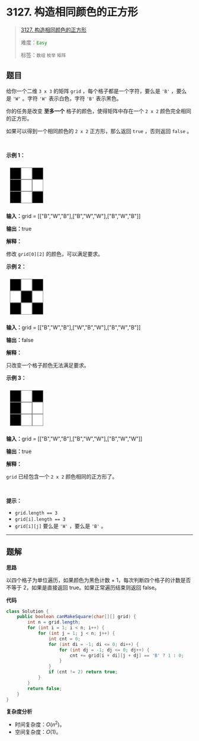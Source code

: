 # 3127. 构造相同颜色的正方形

> [3127. 构造相同颜色的正方形](https://leetcode.cn/problems/make-a-square-with-the-same-color/)
>
> 难度：<font color=green>`Easy`</font>
>
> 标签：`数组` `枚举` `矩阵`

## 题目

<p>给你一个二维 <code>3 x 3</code>&nbsp;的矩阵&nbsp;<code>grid</code>&nbsp;，每个格子都是一个字符，要么是&nbsp;<code>'B'</code>&nbsp;，要么是&nbsp;<code>'W'</code>&nbsp;。字符&nbsp;<code>'W'</code>&nbsp;表示白色，字符&nbsp;<code>'B'</code>&nbsp;表示黑色。</p>

<p>你的任务是改变 <strong>至多一个</strong>&nbsp;格子的颜色，使得矩阵中存在一个 <code>2 x 2</code>&nbsp;颜色完全相同的正方形。<!-- notionvc: adf957e1-fa0f-40e5-9a2e-933b95e276a7 --></p>

<p>如果可以得到一个相同颜色的 <code>2 x 2</code>&nbsp;正方形，那么返回 <code>true</code>&nbsp;，否则返回 <code>false</code>&nbsp;。</p>

<p>&nbsp;</p>
<style type="text/css">.grid-container {
  display: grid;
  grid-template-columns: 30px 30px 30px;
  padding: 10px;
}
.grid-item {
  background-color: black;
  border: 1px solid gray;
  height: 30px;
  font-size: 30px;
  text-align: center;
}
.grid-item-white {
  background-color: white;
}
</style>
<style class="darkreader darkreader--sync" media="screen" type="text/css">
</style>
<p><strong class="example">示例 1：</strong></p>

<div class="grid-container">
<div class="grid-item">&nbsp;</div>

<div class="grid-item grid-item-white">&nbsp;</div>

<div class="grid-item">&nbsp;</div>

<div class="grid-item">&nbsp;</div>

<div class="grid-item grid-item-white">&nbsp;</div>

<div class="grid-item grid-item-white">&nbsp;</div>

<div class="grid-item">&nbsp;</div>

<div class="grid-item grid-item-white">&nbsp;</div>

<div class="grid-item">&nbsp;</div>
</div>

<div class="example-block">
<p><span class="example-io"><b>输入：</b>grid = [["B","W","B"],["B","W","W"],["B","W","B"]]</span></p>

<p><span class="example-io"><b>输出：</b>true</span></p>

<p><strong>解释：</strong></p>

<p>修改&nbsp;<code>grid[0][2]</code> 的颜色，可以满足要求。</p>
</div>

<p><strong class="example">示例 2：</strong></p>

<div class="grid-container">
<div class="grid-item">&nbsp;</div>

<div class="grid-item grid-item-white">&nbsp;</div>

<div class="grid-item">&nbsp;</div>

<div class="grid-item grid-item-white">&nbsp;</div>

<div class="grid-item">&nbsp;</div>

<div class="grid-item grid-item-white">&nbsp;</div>

<div class="grid-item">&nbsp;</div>

<div class="grid-item grid-item-white">&nbsp;</div>

<div class="grid-item">&nbsp;</div>
</div>

<div class="example-block">
<p><span class="example-io"><b>输入：</b>grid = [["B","W","B"],["W","B","W"],["B","W","B"]]</span></p>

<p><span class="example-io"><b>输出：</b>false</span></p>

<p><strong>解释：</strong></p>

<p>只改变一个格子颜色无法满足要求。</p>
</div>

<p><strong class="example">示例 3：</strong></p>

<div class="grid-container">
<div class="grid-item">&nbsp;</div>

<div class="grid-item grid-item-white">&nbsp;</div>

<div class="grid-item">&nbsp;</div>

<div class="grid-item">&nbsp;</div>

<div class="grid-item grid-item-white">&nbsp;</div>

<div class="grid-item grid-item-white">&nbsp;</div>

<div class="grid-item">&nbsp;</div>

<div class="grid-item grid-item-white">&nbsp;</div>

<div class="grid-item grid-item-white">&nbsp;</div>
</div>

<div class="example-block">
<p><span class="example-io"><b>输入：</b>grid = [["B","W","B"],["B","W","W"],["B","W","W"]]</span></p>

<p><span class="example-io"><b>输出：</b>true</span></p>

<p><strong>解释：</strong></p>

<p><code>grid</code>&nbsp;已经包含一个&nbsp;<code>2 x 2</code>&nbsp;颜色相同的正方形了。<!-- notionvc: 9a8b2d3d-1e73-457a-abe0-c16af51ad5c2 --></p>
</div>

<p>&nbsp;</p>

<p><strong>提示：</strong></p>

<ul>
	<li><code>grid.length == 3</code></li>
	<li><code>grid[i].length == 3</code></li>
	<li><code>grid[i][j]</code>&nbsp;要么是&nbsp;<code>'W'</code>&nbsp;，要么是&nbsp;<code>'B'</code> 。</li>
</ul>


--------------------

## 题解

**思路**

以四个格子为单位遍历，如果颜色为黑色计数 + 1，每次判断四个格子的计数是否不等于 2，如果是直接返回 true。如果正常遍历结束则返回 false。

**代码**

```java
class Solution {
    public boolean canMakeSquare(char[][] grid) {
        int n = grid.length;
        for (int i = 1; i < n; i++) {
            for (int j = 1; j < n; j++) {
                int cnt = 0;
                for (int di = -1; di <= 0; di++) {
                    for (int dj = -1; dj <= 0; dj++) {
                        cnt += grid[i + di][j + dj] == 'B' ? 1 : 0;
                    }
                }
                if (cnt != 2) return true;
            }
        }
        return false;
    }
}
```

**复杂度分析**

- 时间复杂度：$O(n^2)$。
- 空间复杂度：$O(1)$。
